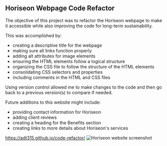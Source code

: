## Horiseon Webpage Code Refactor

The objective of this project was to refactor the Horiseon webpage to make it accessible while also improving the code for long-term sustainability.

This was accomplished by:
- creating a descriptive title for the webpage
- making sure all links function properly 
- adding alt attributes for image elements
- ensuring the HTML elements follow a logical structure
- organizing the CSS file to follow the structure of the HTML elements 
- consolidating CSS selectors and properties 
- including comments in the HTML and CSS files
 
Using version control allowed me to make changes to the code and then go back to a previous version(s) to compare if needed.

Future additions to this website might include:
- providing contact information for Horiseon
- adding client reviews
- creating a heading for the Benefits section
- creating links to more details about Horiseon's services

https://adt315.github.io/code-refactor/	
<img src="./assets/images/code-refactor-screenshot" alt="Horiseon website screenshot">


